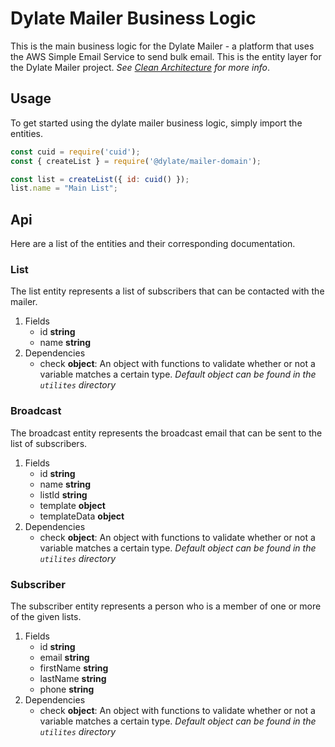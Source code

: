 # Dylate Mailer Business Logic

This is the main business logic for the Dylate Mailer - a platform that uses the AWS Simple Email Service to send bulk email. This is the entity layer for the Dylate Mailer project. *See [Clean Architecture](https://blog.cleancoder.com/uncle-bob/2012/08/13/the-clean-architecture.html) for more info*.

## Usage

To get started using the dylate mailer business logic, simply import the entities.

```js
const cuid = require('cuid');
const { createList } = require('@dylate/mailer-domain');

const list = createList({ id: cuid() });
list.name = "Main List";

```

## Api

Here are a list of the entities and their corresponding documentation.

### List

The list entity represents a list of subscribers that can be contacted with the mailer.

1. Fields
    - id **string**
    - name **string**
2. Dependencies
    - check **object**: An object with functions to validate whether or not a variable matches a certain type. *Default object can be found in the `utilites` directory*


### Broadcast

The broadcast entity represents the broadcast email that can be sent to the list of subscribers.

1. Fields
    - id **string**
    - name **string**
    - listId **string**
    - template **object**
    - templateData **object**
2. Dependencies
    - check **object**: An object with functions to validate whether or not a variable matches a certain type. *Default object can be found in the `utilites` directory*


### Subscriber

The subscriber entity represents a person who is a member of one or more of the given lists.

1. Fields
    - id **string**
    - email **string**
    - firstName **string**
    - lastName **string**
    - phone **string**
2. Dependencies
    - check **object**: An object with functions to validate whether or not a variable matches a certain type. *Default object can be found in the `utilites` directory*